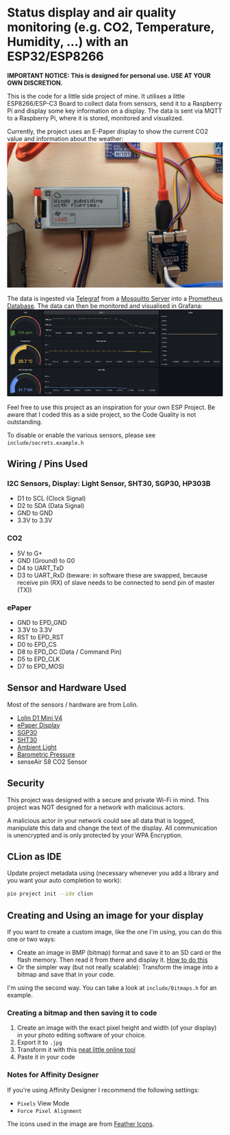 # Status display and air quality monitoring (e.g. CO2, Temperature, Humidity, ...) with an ESP32/ESP8266 

**IMPORTANT NOTICE: This is designed for personal use. USE AT YOUR OWN DISCRETION.**

This is the code for a little side project of mine. It utilises a little ESP8266/ESP-C3 Board to collect data from sensors, send it to a Raspberry Pi and display some key information on a display. The data is sent via MQTT to a Raspberry Pi, where it is stored, monitored and visualized.

Currently, the project uses an E-Paper display to show the current CO2 value and information about the weather:
![ESP Photo](./assets/photo-result.jpg)

The data is ingested via [Telegraf](https://github.com/influxdata/telegraf) from a [Mosquitto Server](https://mosquitto.org) into a [Prometheus Database](https://prometheus.io). The data can then be monitored and visualised in Grafana:
![Grafana Visualization](./assets/grafana-visualization.jpg)

Feel free to use this project as an inspiration for your own ESP Project. Be aware that I coded this as a side project, so the Code Quality is not outstanding.

To disable or enable the various sensors, please see `include/secrets.example.h`

## Wiring / Pins Used

### I2C Sensors, Display: Light Sensor, SHT30, SGP30, HP303B 
- D1 to SCL (Clock Signal)
- D2 to SDA (Data Signal)
- GND to GND
- 3.3V to 3.3V

### CO2
- 5V to G+
- GND (Ground) to G0
- D4 to UART_TxD
- D3 to UART_RxD (beware: in software these are swapped, because receive pin (RX) of slave needs to be connected to send pin of master (TX))

### ePaper
- GND to EPD_GND
- 3.3V to 3.3V
- RST to EPD_RST
- D0 to EPD_CS 
- D8 to EPD_DC (Data / Command Pin) 
- D5 to EPD_CLK
- D7 to EPD_MOSI

## Sensor and Hardware Used

Most of the sensors / hardware are from Lolin. 
- [Lolin D1 Mini V4](https://www.wemos.cc/en/latest/d1/d1_mini.html)
- [ePaper Display](https://www.wemos.cc/en/latest/d1_mini_shield/epd_2_13.html)
- [SGP30](https://www.wemos.cc/en/latest/d1_mini_shield/sgp30.html)
- [SHT30](https://www.wemos.cc/en/latest/d1_mini_shield/sht30.html)
- [Ambient Light](https://www.wemos.cc/en/latest/d1_mini_shield/ambient_light.html)
- [Barometric Pressure](https://www.wemos.cc/en/latest/d1_mini_shield/barometric_pressure.html)
- senseAir S8 CO2 Sensor


## Security

This project was designed with a secure and private Wi-Fi in mind. This project was NOT designed for a network with malicious actors.

A malicious actor in your network could see all data that is logged, manipulate this data and change the text of the display. All communication is unencrypted and is only protected by your WPA Encryption. 


## CLion as IDE

Update project metadata using (necessary whenever you add a library and you want your auto completion to work):
```bash
pio project init --ide clion
```

## Creating and Using an image for your display

If you want to create a custom image, like the one I'm using, you can do this one or two ways:
- Create an image in BMP (bitmap) format and save it to an SD card or the flash memory. Then read it from there and display it. [How to do this](https://learn.adafruit.com/preparing-graphics-for-e-ink-displays/overview)
- Or the simpler way (but not really scalable): Transform the image into a bitmap and save that in your code. 

I'm using the second way. You can take a look at `include/Bitmaps.h` for an example.

### Creating a bitmap and then saving it to code

1. Create an image with the exact pixel height and width (of your display) in your photo editing software of your choice.
2. Export it to `.jpg`
3. Transform it with this [neat little online tool](https://javl.github.io/image2cpp/)
4. Paste it in your code


### Notes for Affinity Designer 

If you're using Affinity Designer I recommend the following settings:
- `Pixels` View Mode
- `Force Pixel Alignment`

The icons used in the image are from [Feather Icons](https://feathericons.com/).